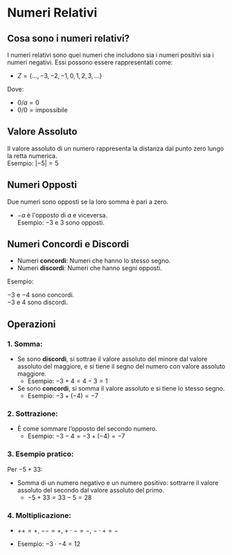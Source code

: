 # Numeri Relativi

## Cosa sono i numeri relativi?

I numeri relativi sono quei numeri che includono sia i numeri positivi sia i numeri negativi. Essi possono essere rappresentati come:
- $Z = \{ \dots, -3, -2, -1, 0, 1, 2, 3, \dots \}$

Dove:
- $0/a = 0$
- $0/0 = \text{impossibile}$

## Valore Assoluto
Il valore assoluto di un numero rappresenta la distanza dal punto zero lungo la retta numerica.  
Esempio: $| -5 | = 5$

## Numeri Opposti
Due numeri sono opposti se la loro somma è pari a zero.  
- $-a$ è l'opposto di $a$ e viceversa.  
Esempio: $-3$ e $3$ sono opposti.

## Numeri Concordi e Discordi
- Numeri **concordi**: Numeri che hanno lo stesso segno.
- Numeri **discordi**: Numeri che hanno segni opposti.

Esempio: 

$-3$ e $-4$ sono concordi.  
$-3$ e $4$ sono discordi.

## Operazioni

### 1. Somma:
- Se sono **discordi**, si sottrae il valore assoluto del minore dal valore assoluto del maggiore, e si tiene il segno del numero con valore assoluto maggiore.
  - Esempio: $-3 + 4 = 4 - 3 = 1$
- Se sono **concordi**, si somma il valore assoluto e si tiene lo stesso segno.
  - Esempio: $-3 + (-4) = -7$

### 2. Sottrazione:
- È come sommare l’opposto del secondo numero.
  - Esempio: $-3 - 4 = -3 + (-4) = -7$

### 3. Esempio pratico:
Per $-5 + 33$:
- Somma di un numero negativo e un numero positivo: sottrarre il valore assoluto del secondo dal valore assoluto del primo.
  - $-5 + 33 = 33 - 5 = 28$

### 4. Moltiplicazione:
- $++ = +$, $-- = +$, $+ \cdot - = -$, $- \cdot + = -$

- Esempio: $-3 \cdot -4 = 12$
